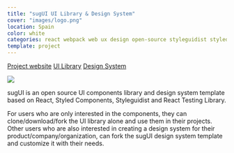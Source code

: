```yaml
---
title: "sugUI UI Library & Design System"
cover: "images/logo.png"
location: Spain
color: white
categories: react webpack web ux design open-source styleguidist styled-components
template: project
---
```


<p class="align-center">
<a class="btn external" role="button" href="https://gazpachu.github.io/sugui-design-system/" target="_blank">Project website</a>
<a class="btn github" role="button" href="https://github.com/gazpachu/sugui" target="_blank">UI Library</a>
<a class="btn github" role="button" href="https://github.com/gazpachu/sugui-design-system" target="_blank">Design System</a>
</p>

![](/work/sugui/images/1.png)

sugUI is an open source UI components library and design system template based on React, Styled Components, Styleguidist and React Testing Library.

For users who are only interested in the components, they can clone/download/fork the UI library alone and use them in their projects. Other users who are also interested in creating a design system for their product/company/organization, can fork the sugUI design system template and customize it with their needs.
